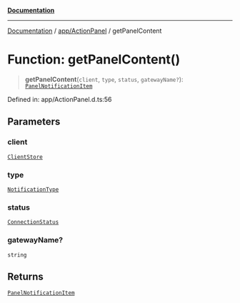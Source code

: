 [**Documentation**](../../../index.md)

***

[Documentation](../../../index.md) / [app/ActionPanel](../index.md) / getPanelContent

# Function: getPanelContent()

> **getPanelContent**(`client`, `type`, `status`, `gatewayName?`): [`PanelNotificationItem`](../interfaces/PanelNotificationItem.md)

Defined in: app/ActionPanel.d.ts:56

## Parameters

### client

[`ClientStore`](../../../stores/ClientStore/classes/ClientStore.md)

### type

[`NotificationType`](../../../stores/NotificationStore/enumerations/NotificationType.md)

### status

[`ConnectionStatus`](../../../stores/NotificationStore/enumerations/ConnectionStatus.md)

### gatewayName?

`string`

## Returns

[`PanelNotificationItem`](../interfaces/PanelNotificationItem.md)
